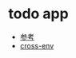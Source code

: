 # todo app
- [参考](https://zenn.dev/kobayashiyabako/articles/nestjs-first#typeorm%E3%81%AE%E6%BA%96%E5%82%99)
- [cross-env](https://zenn.dev/uttk/articles/6f2ef8571dbebe)